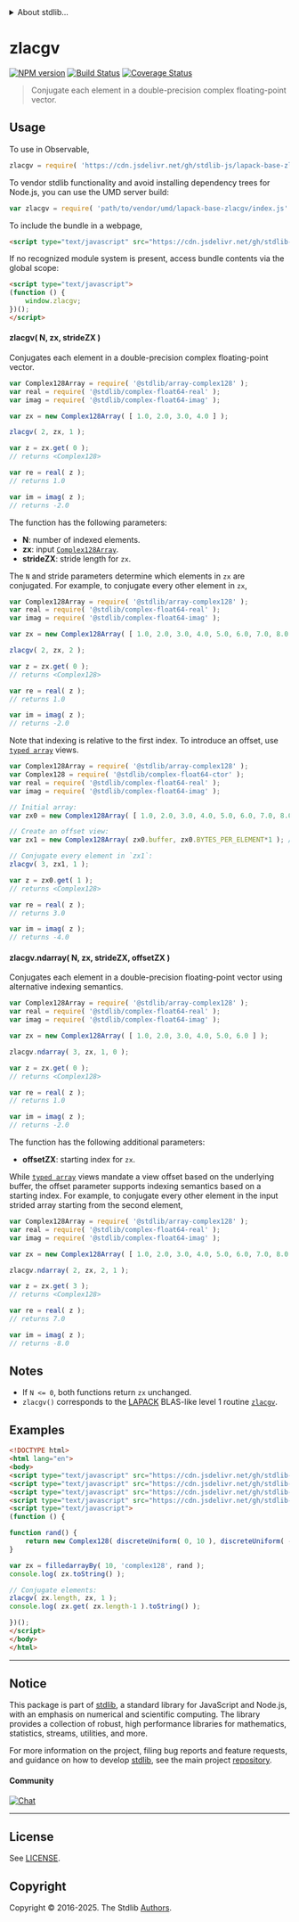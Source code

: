 <!--

@license Apache-2.0

Copyright (c) 2025 The Stdlib Authors.

Licensed under the Apache License, Version 2.0 (the "License");
you may not use this file except in compliance with the License.
You may obtain a copy of the License at

   http://www.apache.org/licenses/LICENSE-2.0

Unless required by applicable law or agreed to in writing, software
distributed under the License is distributed on an "AS IS" BASIS,
WITHOUT WARRANTIES OR CONDITIONS OF ANY KIND, either express or implied.
See the License for the specific language governing permissions and
limitations under the License.

-->


<details>
  <summary>
    About stdlib...
  </summary>
  <p>We believe in a future in which the web is a preferred environment for numerical computation. To help realize this future, we've built stdlib. stdlib is a standard library, with an emphasis on numerical and scientific computation, written in JavaScript (and C) for execution in browsers and in Node.js.</p>
  <p>The library is fully decomposable, being architected in such a way that you can swap out and mix and match APIs and functionality to cater to your exact preferences and use cases.</p>
  <p>When you use stdlib, you can be absolutely certain that you are using the most thorough, rigorous, well-written, studied, documented, tested, measured, and high-quality code out there.</p>
  <p>To join us in bringing numerical computing to the web, get started by checking us out on <a href="https://github.com/stdlib-js/stdlib">GitHub</a>, and please consider <a href="https://opencollective.com/stdlib">financially supporting stdlib</a>. We greatly appreciate your continued support!</p>
</details>

# zlacgv

[![NPM version][npm-image]][npm-url] [![Build Status][test-image]][test-url] [![Coverage Status][coverage-image]][coverage-url] <!-- [![dependencies][dependencies-image]][dependencies-url] -->

> Conjugate each element in a double-precision complex floating-point vector.



<section class="usage">

## Usage

To use in Observable,

```javascript
zlacgv = require( 'https://cdn.jsdelivr.net/gh/stdlib-js/lapack-base-zlacgv@umd/browser.js' )
```

To vendor stdlib functionality and avoid installing dependency trees for Node.js, you can use the UMD server build:

```javascript
var zlacgv = require( 'path/to/vendor/umd/lapack-base-zlacgv/index.js' )
```

To include the bundle in a webpage,

```html
<script type="text/javascript" src="https://cdn.jsdelivr.net/gh/stdlib-js/lapack-base-zlacgv@umd/browser.js"></script>
```

If no recognized module system is present, access bundle contents via the global scope:

```html
<script type="text/javascript">
(function () {
    window.zlacgv;
})();
</script>
```

#### zlacgv( N, zx, strideZX )

Conjugates each element in a double-precision complex floating-point vector.

```javascript
var Complex128Array = require( '@stdlib/array-complex128' );
var real = require( '@stdlib/complex-float64-real' );
var imag = require( '@stdlib/complex-float64-imag' );

var zx = new Complex128Array( [ 1.0, 2.0, 3.0, 4.0 ] );

zlacgv( 2, zx, 1 );

var z = zx.get( 0 );
// returns <Complex128>

var re = real( z );
// returns 1.0

var im = imag( z );
// returns -2.0
```

The function has the following parameters:

-   **N**: number of indexed elements.
-   **zx**: input [`Complex128Array`][@stdlib/array/complex128].
-   **strideZX**: stride length for `zx`.

The `N` and stride parameters determine which elements in `zx` are conjugated. For example, to conjugate every other element in `zx`,

```javascript
var Complex128Array = require( '@stdlib/array-complex128' );
var real = require( '@stdlib/complex-float64-real' );
var imag = require( '@stdlib/complex-float64-imag' );

var zx = new Complex128Array( [ 1.0, 2.0, 3.0, 4.0, 5.0, 6.0, 7.0, 8.0 ] );

zlacgv( 2, zx, 2 );

var z = zx.get( 0 );
// returns <Complex128>

var re = real( z );
// returns 1.0

var im = imag( z );
// returns -2.0
```

Note that indexing is relative to the first index. To introduce an offset, use [`typed array`][mdn-typed-array] views.

<!-- eslint-disable stdlib/capitalized-comments -->

```javascript
var Complex128Array = require( '@stdlib/array-complex128' );
var Complex128 = require( '@stdlib/complex-float64-ctor' );
var real = require( '@stdlib/complex-float64-real' );
var imag = require( '@stdlib/complex-float64-imag' );

// Initial array:
var zx0 = new Complex128Array( [ 1.0, 2.0, 3.0, 4.0, 5.0, 6.0, 7.0, 8.0 ] );

// Create an offset view:
var zx1 = new Complex128Array( zx0.buffer, zx0.BYTES_PER_ELEMENT*1 ); // start at 2nd element

// Conjugate every element in `zx1`:
zlacgv( 3, zx1, 1 );

var z = zx0.get( 1 );
// returns <Complex128>

var re = real( z );
// returns 3.0

var im = imag( z );
// returns -4.0
```

#### zlacgv.ndarray( N, zx, strideZX, offsetZX )

Conjugates each element in a double-precision floating-point vector using alternative indexing semantics.

```javascript
var Complex128Array = require( '@stdlib/array-complex128' );
var real = require( '@stdlib/complex-float64-real' );
var imag = require( '@stdlib/complex-float64-imag' );

var zx = new Complex128Array( [ 1.0, 2.0, 3.0, 4.0, 5.0, 6.0 ] );

zlacgv.ndarray( 3, zx, 1, 0 );

var z = zx.get( 0 );
// returns <Complex128>

var re = real( z );
// returns 1.0

var im = imag( z );
// returns -2.0
```

The function has the following additional parameters:

-   **offsetZX**: starting index for `zx`.

While [`typed array`][mdn-typed-array] views mandate a view offset based on the underlying buffer, the offset parameter supports indexing semantics based on a starting index. For example, to conjugate every other element in the input strided array starting from the second element,

```javascript
var Complex128Array = require( '@stdlib/array-complex128' );
var real = require( '@stdlib/complex-float64-real' );
var imag = require( '@stdlib/complex-float64-imag' );

var zx = new Complex128Array( [ 1.0, 2.0, 3.0, 4.0, 5.0, 6.0, 7.0, 8.0 ] );

zlacgv.ndarray( 2, zx, 2, 1 );

var z = zx.get( 3 );
// returns <Complex128>

var re = real( z );
// returns 7.0

var im = imag( z );
// returns -8.0
```

</section>

<!-- /.usage -->

<section class="notes">

## Notes

-   If `N <= 0`, both functions return `zx` unchanged.
-   `zlacgv()` corresponds to the [LAPACK][lapack] BLAS-like level 1 routine [`zlacgv`][zlacgv].

</section>

<!-- /.notes -->

<section class="examples">

## Examples

<!-- eslint no-undef: "error" -->

```html
<!DOCTYPE html>
<html lang="en">
<body>
<script type="text/javascript" src="https://cdn.jsdelivr.net/gh/stdlib-js/random-base-discrete-uniform@umd/browser.js"></script>
<script type="text/javascript" src="https://cdn.jsdelivr.net/gh/stdlib-js/array-filled-by@umd/browser.js"></script>
<script type="text/javascript" src="https://cdn.jsdelivr.net/gh/stdlib-js/complex-float64-ctor@umd/browser.js"></script>
<script type="text/javascript" src="https://cdn.jsdelivr.net/gh/stdlib-js/lapack-base-zlacgv@umd/browser.js"></script>
<script type="text/javascript">
(function () {

function rand() {
    return new Complex128( discreteUniform( 0, 10 ), discreteUniform( -5, 5 ) );
}

var zx = filledarrayBy( 10, 'complex128', rand );
console.log( zx.toString() );

// Conjugate elements:
zlacgv( zx.length, zx, 1 );
console.log( zx.get( zx.length-1 ).toString() );

})();
</script>
</body>
</html>
```

</section>

<!-- /.examples -->

<!-- Section for related `stdlib` packages. Do not manually edit this section, as it is automatically populated. -->

<section class="related">

</section>

<!-- /.related -->

<!-- Section for all links. Make sure to keep an empty line after the `section` element and another before the `/section` close. -->


<section class="main-repo" >

* * *

## Notice

This package is part of [stdlib][stdlib], a standard library for JavaScript and Node.js, with an emphasis on numerical and scientific computing. The library provides a collection of robust, high performance libraries for mathematics, statistics, streams, utilities, and more.

For more information on the project, filing bug reports and feature requests, and guidance on how to develop [stdlib][stdlib], see the main project [repository][stdlib].

#### Community

[![Chat][chat-image]][chat-url]

---

## License

See [LICENSE][stdlib-license].


## Copyright

Copyright &copy; 2016-2025. The Stdlib [Authors][stdlib-authors].

</section>

<!-- /.stdlib -->

<!-- Section for all links. Make sure to keep an empty line after the `section` element and another before the `/section` close. -->

<section class="links">

[npm-image]: http://img.shields.io/npm/v/@stdlib/lapack-base-zlacgv.svg
[npm-url]: https://npmjs.org/package/@stdlib/lapack-base-zlacgv

[test-image]: https://github.com/stdlib-js/lapack-base-zlacgv/actions/workflows/test.yml/badge.svg?branch=main
[test-url]: https://github.com/stdlib-js/lapack-base-zlacgv/actions/workflows/test.yml?query=branch:main

[coverage-image]: https://img.shields.io/codecov/c/github/stdlib-js/lapack-base-zlacgv/main.svg
[coverage-url]: https://codecov.io/github/stdlib-js/lapack-base-zlacgv?branch=main

<!--

[dependencies-image]: https://img.shields.io/david/stdlib-js/lapack-base-zlacgv.svg
[dependencies-url]: https://david-dm.org/stdlib-js/lapack-base-zlacgv/main

-->

[chat-image]: https://img.shields.io/gitter/room/stdlib-js/stdlib.svg
[chat-url]: https://app.gitter.im/#/room/#stdlib-js_stdlib:gitter.im

[stdlib]: https://github.com/stdlib-js/stdlib

[stdlib-authors]: https://github.com/stdlib-js/stdlib/graphs/contributors

[umd]: https://github.com/umdjs/umd
[es-module]: https://developer.mozilla.org/en-US/docs/Web/JavaScript/Guide/Modules

[deno-url]: https://github.com/stdlib-js/lapack-base-zlacgv/tree/deno
[deno-readme]: https://github.com/stdlib-js/lapack-base-zlacgv/blob/deno/README.md
[umd-url]: https://github.com/stdlib-js/lapack-base-zlacgv/tree/umd
[umd-readme]: https://github.com/stdlib-js/lapack-base-zlacgv/blob/umd/README.md
[esm-url]: https://github.com/stdlib-js/lapack-base-zlacgv/tree/esm
[esm-readme]: https://github.com/stdlib-js/lapack-base-zlacgv/blob/esm/README.md
[branches-url]: https://github.com/stdlib-js/lapack-base-zlacgv/blob/main/branches.md

[stdlib-license]: https://raw.githubusercontent.com/stdlib-js/lapack-base-zlacgv/main/LICENSE

[lapack]: https://www.netlib.org/lapack

[zlacgv]: https://www.netlib.org/lapack/explore-html/d9/d50/group__lacgv_gae42087fcabd33130fcbac2aff031de8b.html#gae42087fcabd33130fcbac2aff031de8b

[mdn-typed-array]: https://developer.mozilla.org/en-US/docs/Web/JavaScript/Reference/Global_Objects/TypedArray

[@stdlib/array/complex128]: https://github.com/stdlib-js/array-complex128/tree/umd

</section>

<!-- /.links -->

